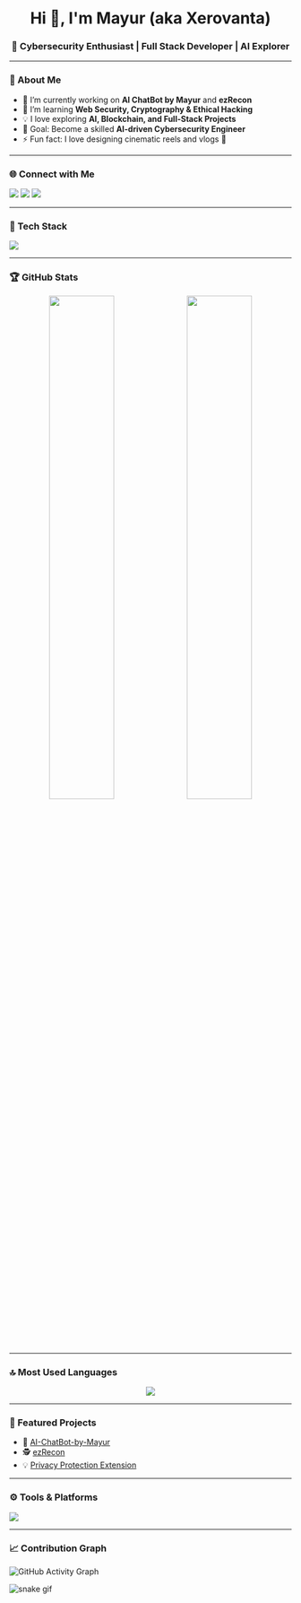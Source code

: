 <h1 align="center">Hi 👋, I'm Mayur (aka Xerovanta)</h1>
<h3 align="center">🚀 Cybersecurity Enthusiast | Full Stack Developer | AI Explorer</h3>

---

### 🧠 About Me
- 🔭 I’m currently working on **AI ChatBot by Mayur** and **ezRecon**
- 🌱 I’m learning **Web Security, Cryptography & Ethical Hacking**
- 💡 I love exploring **AI, Blockchain, and Full-Stack Projects**
- 🎯 Goal: Become a skilled **AI-driven Cybersecurity Engineer**
- ⚡ Fun fact: I love designing cinematic reels and vlogs 🎥

---

### 🌐 Connect with Me
<p align="left">
<a href="[https://www.linkedin.com/in/YOUR-LINKEDIN](https://www.linkedin.com/in/mayur-neve-331a33293/)" target="_blank"><img src="https://img.shields.io/badge/LinkedIn-0077B5?style=for-the-badge&logo=linkedin&logoColor=white"/></a>
<a href="https://instagram.com/mayur_neve_" target="_blank"><img src="https://img.shields.io/badge/Instagram-E4405F?style=for-the-badge&logo=instagram&logoColor=white"/></a>
<a href="mailto:mayurneve31@gmail.com"><img src="https://img.shields.io/badge/Gmail-D14836?style=for-the-badge&logo=gmail&logoColor=white"/></a>
</p>

---

### 🧰 Tech Stack
<p align="left">
  <img src="https://skillicons.dev/icons?i=python,typescript,javascript,react,nodejs,express,mongodb,mysql,bash,git,tailwind,vercel,linux" />
</p>

---

### 🏆 GitHub Stats
<p align="center">
  <img width="48%" src="https://github-readme-stats.vercel.app/api?username=xerovanta&show_icons=true&theme=tokyonight" />
  <img width="48%" src="https://github-readme-streak-stats.herokuapp.com/?user=xerovanta&theme=tokyonight" />
</p>

---

### 🔝 Most Used Languages
<p align="center">
  <img src="https://github-readme-stats.vercel.app/api/top-langs/?username=xerovanta&layout=compact&theme=tokyonight" />
</p>

---

### 💼 Featured Projects
- 🧠 [AI-ChatBot-by-Mayur](https://github.com/xerovanta/AI-ChatBot-by-Mayur)
- 🕵️ [ezRecon](https://github.com/xerovanta/ezRecon)
- 💡 [Privacy Protection Extension](https://github.com/xerovanta/PrivacyProtect)

---

### ⚙️ Tools & Platforms
<p align="left">
  <img src="https://skillicons.dev/icons?i=vscode,figma,postman,github,vercel,heroku" />
</p>

---

### 📈 Contribution Graph
![GitHub Activity Graph](https://github-readme-activity-graph.vercel.app/graph?username=xerovanta&theme=tokyo-night)

![snake gif](https://github.com/xerovanta/xerovanta/blob/output/github-contribution-grid-snake.gif)

